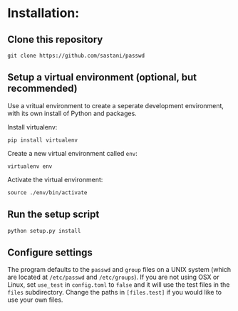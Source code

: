 # Installation:

## Clone this repository

``` 
git clone https://github.com/sastani/passwd 
```

## Setup a virtual environment (optional, but recommended)
Use a vritual environment to create a seperate development environment, with its own install of Python and packages.

Install virtualenv:

``` 
pip install virtualenv 
``` 

Create a new virtual environment called ``env``:

``` 
virtualenv env 
```

Activate the virtual environment:

``` 
source ./env/bin/activate 
```

## Run the setup script

``` 
python setup.py install
```

## Configure settings 
The program defaults to the ``passwd`` and ``group`` files on a UNIX system (which are located at ``/etc/passwd`` and ``/etc/groups``).
If you are not using OSX or Linux, set ``use_test`` in ``config.toml`` to ``false`` and it will use the test files in the ``files`` subdirectory.
Change the paths in ``[files.test]`` if you would like to use your own files.






